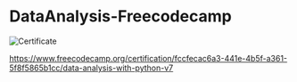 # DataAnalysis-Freecodecamp
![Certificate](Data_Analysis_with_Python.PNG)

https://www.freecodecamp.org/certification/fccfecac6a3-441e-4b5f-a361-5f8f5865b1cc/data-analysis-with-python-v7

